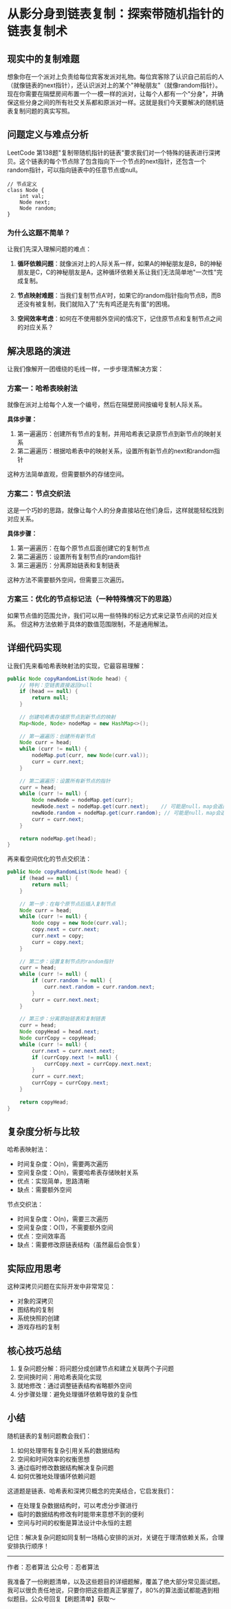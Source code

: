 # 从影分身到链表复制：探索带随机指针的链表复制术

## 现实中的复制难题
想象你在一个派对上负责给每位宾客发派对礼物。每位宾客除了认识自己前后的人（就像链表的next指针），还认识派对上的某个"神秘朋友"（就像random指针）。现在你需要在隔壁房间布置一个一模一样的派对，让每个人都有一个"分身"，并确保这些分身之间的所有社交关系都和原派对一样。这就是我们今天要解决的随机链表复制问题的真实写照。

## 问题定义与难点分析
LeetCode 第138题"复制带随机指针的链表"要求我们对一个特殊的链表进行深拷贝。这个链表的每个节点除了包含指向下一个节点的next指针，还包含一个random指针，可以指向链表中的任意节点或null。

```
// 节点定义
class Node {
    int val;
    Node next;
    Node random;
}
```

### 为什么这题不简单？
让我们先深入理解问题的难点：
1. **循环依赖问题**：就像派对上的人际关系一样，如果A的神秘朋友是B，B的神秘朋友是C，C的神秘朋友是A，这种循环依赖关系让我们无法简单地"一次性"完成复制。

2. **节点映射难题**：当我们复制节点A'时，如果它的random指针指向节点B，而B还没有被复制，我们就陷入了"先有鸡还是先有蛋"的困境。

3. **空间效率考虑**：如何在不使用额外空间的情况下，记住原节点和复制节点之间的对应关系？

## 解决思路的演进
让我们像解开一团缠绕的毛线一样，一步步理清解决方案：

### 方案一：哈希表映射法
就像在派对上给每个人发一个编号，然后在隔壁房间按编号复制人际关系。

**具体步骤：**
1. 第一遍遍历：创建所有节点的复制，并用哈希表记录原节点到新节点的映射关系
2. 第二遍遍历：根据哈希表中的映射关系，设置所有新节点的next和random指针

这种方法简单直观，但需要额外的存储空间。

### 方案二：节点交织法
这是一个巧妙的思路，就像让每个人的分身直接站在他们身后，这样就能轻松找到对应关系。

**具体步骤：**
1. 第一遍遍历：在每个原节点后面创建它的复制节点
2. 第二遍遍历：设置所有复制节点的random指针
3. 第三遍遍历：分离原始链表和复制链表

这种方法不需要额外空间，但需要三次遍历。

### 方案三：优化的节点标记法（一种特殊情况下的思路）
如果节点值的范围允许，我们可以用一些特殊的标记方式来记录节点间的对应关系。
但这种方法依赖于具体的数值范围限制，不是通用解法。

## 详细代码实现
让我们先来看哈希表映射法的实现，它最容易理解：

```java
public Node copyRandomList(Node head) {
    // 特判：空链表直接返回null
    if (head == null) {
        return null;
    }
    
    // 创建哈希表存储原节点到新节点的映射
    Map<Node, Node> nodeMap = new HashMap<>();
    
    // 第一遍遍历：创建所有新节点
    Node curr = head;
    while (curr != null) {
        nodeMap.put(curr, new Node(curr.val));
        curr = curr.next;
    }
    
    // 第二遍遍历：设置所有新节点的指针
    curr = head;
    while (curr != null) {
        Node newNode = nodeMap.get(curr);
        newNode.next = nodeMap.get(curr.next);    // 可能是null，map会返回null
        newNode.random = nodeMap.get(curr.random); // 可能是null，map会返回null
        curr = curr.next;
    }
    
    return nodeMap.get(head);
}
```

再来看空间优化的节点交织法：

```java
public Node copyRandomList(Node head) {
    if (head == null) {
        return null;
    }
    
    // 第一步：在每个原节点后插入复制节点
    Node curr = head;
    while (curr != null) {
        Node copy = new Node(curr.val);
        copy.next = curr.next;
        curr.next = copy;
        curr = copy.next;
    }
    
    // 第二步：设置复制节点的random指针
    curr = head;
    while (curr != null) {
        if (curr.random != null) {
            curr.next.random = curr.random.next;
        }
        curr = curr.next.next;
    }
    
    // 第三步：分离原始链表和复制链表
    curr = head;
    Node copyHead = head.next;
    Node currCopy = copyHead;
    while (curr != null) {
        curr.next = curr.next.next;
        if (currCopy.next != null) {
            currCopy.next = currCopy.next.next;
        }
        curr = curr.next;
        currCopy = currCopy.next;
    }
    
    return copyHead;
}
```

## 复杂度分析与比较
哈希表映射法：
- 时间复杂度：O(n)，需要两次遍历
- 空间复杂度：O(n)，需要哈希表存储映射关系
- 优点：实现简单，思路清晰
- 缺点：需要额外空间

节点交织法：
- 时间复杂度：O(n)，需要三次遍历
- 空间复杂度：O(1)，不需要额外空间
- 优点：空间效率高
- 缺点：需要修改原链表结构（虽然最后会恢复）

## 实际应用思考
这种深拷贝问题在实际开发中非常常见：
- 对象的深拷贝
- 图结构的复制
- 系统快照的创建
- 游戏存档的复制

## 核心技巧总结
1. 复杂问题分解：将问题分成创建节点和建立关联两个子问题
2. 空间换时间：用哈希表简化实现
3. 就地修改：通过调整链表结构省略额外空间
4. 分步骤处理：避免处理循环依赖导致的复杂性

## 小结
随机链表的复制问题教会我们：
1. 如何处理带有复杂引用关系的数据结构
2. 空间和时间效率的权衡思想
3. 通过临时修改数据结构解决复杂问题
4. 如何优雅地处理循环依赖问题

这道题是链表、哈希表和深拷贝概念的完美结合，它启发我们：
- 在处理复杂数据结构时，可以考虑分步骤进行
- 临时的数据结构修改有时能带来意想不到的便利
- 空间与时间的权衡是算法设计中永恒的主题

记住：解决复杂问题如同复制一场精心安排的派对，关键在于理清依赖关系，合理安排执行顺序！

---
作者：忍者算法
公众号：忍者算法

我准备了一份刷题清单，以及这些题目的详细题解，覆盖了绝大部分常见面试题。我可以很负责任地说，只要你把这些题真正掌握了，80%的算法面试都能遇到相似题目。公众号回复【刷题清单】获取～
